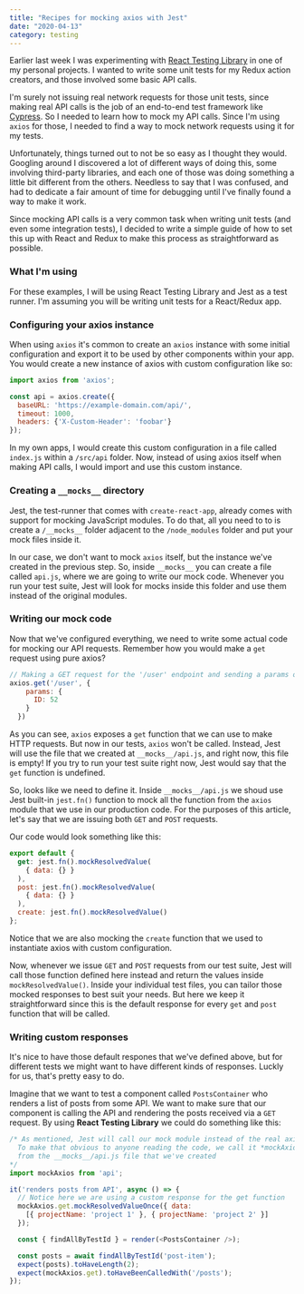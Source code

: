 ```yaml
---
title: "Recipes for mocking axios with Jest"
date: "2020-04-13"
category: testing
---
```


Earlier last week I was experimenting with [React Testing Library](https://testing-library.com/docs/react-testing-library/intro) in one of my personal projects. I wanted to write some unit tests for my Redux action creators, and those involved some basic API calls.

I'm surely not issuing real network requests for those unit tests, since making real API calls is the job of an end-to-end test framework like [Cypress](https://vcsilva.com/posts/learning-cypress/). So I needed to learn how to mock my API calls. Since I'm using `axios` for those, I needed to find a way to mock network requests using it for my tests.

Unfortunately, things turned out to not be so easy as I thought they would. Googling around I discovered a lot of different ways of doing this, some involving third-party libraries, and each one of those was doing something a little bit different from the others. Needless to say that I was confused, and had to dedicate a fair amount of time for debugging until I've finally found a way to make it work.

Since mocking API calls is a very common task when writing unit tests (and even some integration tests), I decided to write a simple guide of how to set this up with React and Redux to make this process as straightforward as possible.

### What I'm using
For these examples, I will be using React Testing Library and Jest as a test runner. I'm assuming you will be writing unit tests for a React/Redux app.

### Configuring your axios instance
When using `axios` it's common to create an `axios` instance with some initial configuration and export it to be used by other components within your app. You would create a new instance of axios with custom configuration like so:

```javascript
import axios from 'axios';

const api = axios.create({
  baseURL: 'https://example-domain.com/api/',
  timeout: 1000,
  headers: {'X-Custom-Header': 'foobar'}
});
```

In my own apps, I would create this custom configuration in a file called `index.js` within a `/src/api` folder. Now, instead of using axios itself when making API calls, I would import and use this custom instance.

### Creating a `__mocks__` directory
Jest, the test-runner that comes with `create-react-app`, already comes with support for mocking JavaScript modules. To do that, all you need to to is create a `/__mocks__` folder adjacent to the `/node_modules` folder and put your mock files inside it.

In our case, we don't want to mock `axios` itself, but the instance we've created in the previous step. So, inside `__mocks__` you can create a file called `api.js`, where we are going to write our mock code. Whenever you run your test suite, Jest will look for mocks inside this folder and use them instead of the original modules.

### Writing our mock code
Now that we've configured everything, we need to write some actual code for mocking our API requests. Remember how you would make a `get` request using pure axios?

```javascript
// Making a GET request for the '/user' endpoint and sending a params object
axios.get('/user', {
    params: {
      ID: 52
    }
  })
```
As you can see, `axios` exposes a `get` function that we can use to make HTTP requests. But now in our tests, `axios` won't be called. Instead, Jest will use the file that we created at `__mocks__/api.js`, and right now, this file is empty! If you try to run your test suite right now, Jest would say that the `get` function is undefined.

So, looks like we need to define it. Inside `__mocks__/api.js` we shoud use Jest built-in `jest.fn()` function to mock all the function from the `axios` module that we use in our production code. For the purposes of this article, let's say that we are issuing both `GET` and `POST` requests.

Our code would look something like this:

```javascript
export default {
  get: jest.fn().mockResolvedValue(
    { data: {} }
  ),
  post: jest.fn().mockResolvedValue(
    { data: {} }
  ),
  create: jest.fn().mockResolvedValue()
};
```

Notice that we are also mocking the `create` function that we used to instantiate axios with custom configuration.

Now, whenever we issue `GET` and `POST` requests from our test suite, Jest will call those function defined here instead and return the values inside `mockResolvedValue()`. Inside your individual test files, you can tailor those mocked responses to best suit your needs. But here we keep it straightforward since this is the default response for every `get` and `post` function that will be called.

### Writing custom responses

It's nice to have those default respones that we've defined above, but for different tests we might want to have different kinds of responses. Luckly for us, that's pretty easy to do.

Imagine that we want to test a component called `PostsContainer` who renders a list of posts from some API. We want to make sure that our component is calling the API and rendering the posts received via a `GET` request. By using **React Testing Library** we could do something like this:

```javascript
/* As mentioned, Jest will call our mock module instead of the real axios module when we run our test.
  To make that obvious to anyone reading the code, we call it *mockAxios* here and import our custom instance
  from the __mocks__/api.js file that we've created
*/
import mockAxios from 'api';

it('renders posts from API', async () => {
  // Notice here we are using a custom response for the get function
  mockAxios.get.mockResolvedValueOnce({ data:
    [{ projectName: 'project 1' }, { projectName: 'project 2' }]
  });

  const { findAllByTestId } = render(<PostsContainer />);

  const posts = await findAllByTestId('post-item');
  expect(posts).toHaveLength(2);
  expect(mockAxios.get).toHaveBeenCalledWith('/posts');
});
```
